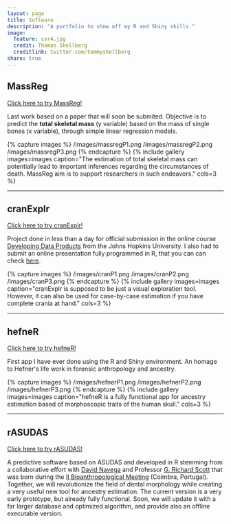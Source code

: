 ```yaml
---
layout: page
title: Software
description: "A portfolio to show off my R and Shiny skills."
image:
  feature: cvr4.jpg
  credit: Thomas Shellberg
  creditlink: twitter.com/tommyshellberg
share: true
---
```


## MassReg

<a href = "http://apps.osteomics.com/MassReg" target = "_blank">Click here to try MassReg!</a>

Last work based on a paper that will soon be submited. Objective is to predict the **total skeletal mass** (y variable) based on the mass of single bones (x variable), through simple linear regression models.

{% capture images %}
  /images/massregP1.png
  /images/massregP2.png
  /images/massregP3.png
{% endcapture %}
{% include gallery images=images caption="The estimation of total skeletal mass can potentially lead to important inferences regarding the circumstances of death. MassReg aim is to support researchers in such endeavors." cols=3 %}

---

## cranExplr

<a href = "http://apps.osteomics.com/cranExplr/" target = "_blank">Click here to try cranExplr!</a>

Project done in less than a day for official submission in the online course <a href = "https://www.coursera.org/course/devdataprod" target = "_blank">Developing Data Products</a> from the Johns Hopkins University. I also had to submit an online presentation fully programmed in R, that you can can check <a href = "http://rpubs.com/Del/cranExplrDeck" target = "_blank">here</a>.

{% capture images %}
  /images/cranP1.png
  /images/cranP2.png
  /images/cranP3.png
{% endcapture %}
{% include gallery images=images caption="cranExplr is supposed to be just a visual exploration tool. However, it can also be used for case-by-case estimation if you have complete crania at hand." cols=3 %}

---

## hefneR

<a href = "http://apps.osteomics.com/hefner-app" target = "_blank">Click here to try hefneR!</a>

First app I have ever done using the R and Shiny environment. An homage to Hefner's life work in forensic anthropology and ancestry.

{% capture images %}
  /images/hefnerP1.png
  /images/hefnerP2.png
  /images/hefnerP3.png
{% endcapture %}
{% include gallery images=images caption="hefneR is a fully functional app for ancestry estimation based of morphoscopic traits of the human skull." cols=3 %}

---

## rASUDAS

<a href = "https://dsnavega.shinyapps.io/r-asudas-app/" target = "_blank">Click here to try rASUDAS!</a>

A predictive software based on ASUDAS and developed in R stemming from a collaborative effort with <a href = "https://github.com/dsnavega"  target = "_blank">David Navega</a> and Professor <a href = "http://www.unr.edu/anthropology/people/faculty/g-richard-scott" target = "_blank">G. Richard Scott</a> that was born during the <a href = "http://www.uc.pt/fctuc/dcv/eventos/2015/IIbam" target = "_blank">II Bioanthropological Meeting</a> (Coimbra, Portugal). Together, we will revolutionize the field of dental morphology while creating a very useful new tool for ancestry estimation. The current version is a very early prototype, but already fully functional. Soon, we will update it with a far larger database and optimized algorithm, and provide also an offline executable version.




